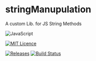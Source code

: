 # stringManupulation
A custom Lib. for JS String Methods

![JavaScript](https://img.shields.io/badge/javascript-%23323330.svg?style=for-the-badge&logo=javascript&logoColor=%23F7DF1E)

[![MIT Licence](https://img.shields.io/github/license/sahilchandna60/stringmanipulation?style=plastic)](https://github.com/sahilchandna60/StringManipulation/blob/main/LICENSE)

[![Releases](https://img.shields.io/github/v/release/sahilchandna60/StringManipulation)](https://github.com/sahilchandna60/StringManipulation/tree/main)
[![Build Status](https://badgen.net/badge/Build/V1.0/green?icon=github)](https://github.com/sahilchandna60/StringManipulation/releases/tag/V1.0)


